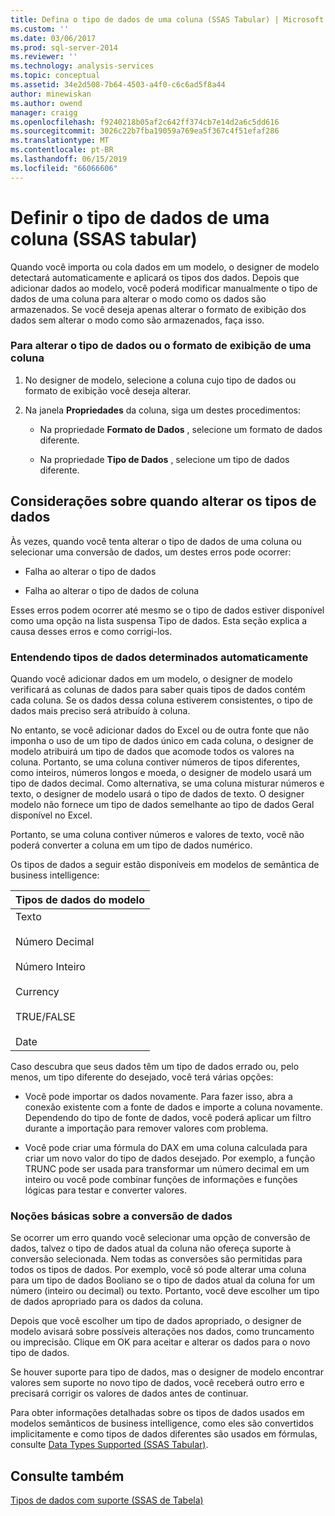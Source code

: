 ```yaml
---
title: Defina o tipo de dados de uma coluna (SSAS Tabular) | Microsoft Docs
ms.custom: ''
ms.date: 03/06/2017
ms.prod: sql-server-2014
ms.reviewer: ''
ms.technology: analysis-services
ms.topic: conceptual
ms.assetid: 34e2d508-7b64-4503-a4f0-c6c6ad5f8a44
author: minewiskan
ms.author: owend
manager: craigg
ms.openlocfilehash: f9240218b05af2c642ff374cb7e14d2a6c5dd616
ms.sourcegitcommit: 3026c22b7fba19059a769ea5f367c4f51efaf286
ms.translationtype: MT
ms.contentlocale: pt-BR
ms.lasthandoff: 06/15/2019
ms.locfileid: "66066606"
---
```

# <a name="set-the-data-type-of-a-column-ssas-tabular"></a>Definir o tipo de dados de uma coluna (SSAS tabular)
  Quando você importa ou cola dados em um modelo, o designer de modelo detectará automaticamente e aplicará os tipos dos dados. Depois que adicionar dados ao modelo, você poderá modificar manualmente o tipo de dados de uma coluna para alterar o modo como os dados são armazenados. Se você deseja apenas alterar o formato de exibição dos dados sem alterar o modo como são armazenados, faça isso.  
  
### <a name="to-change-the-data-type-or-display-format-for-a-column"></a>Para alterar o tipo de dados ou o formato de exibição de uma coluna  
  
1.  No designer de modelo, selecione a coluna cujo tipo de dados ou formato de exibição você deseja alterar.  
  
2.  Na janela **Propriedades** da coluna, siga um destes procedimentos:  
  
    -   Na propriedade **Formato de Dados** , selecione um formato de dados diferente.  
  
    -   Na propriedade **Tipo de Dados** , selecione um tipo de dados diferente.  
  
## <a name="considerations-when-changing-data-types"></a>Considerações sobre quando alterar os tipos de dados  
 Às vezes, quando você tenta alterar o tipo de dados de uma coluna ou selecionar uma conversão de dados, um destes erros pode ocorrer:  
  
-   Falha ao alterar o tipo de dados  
  
-   Falha ao alterar o tipo de dados de coluna  
  
 Esses erros podem ocorrer até mesmo se o tipo de dados estiver disponível como uma opção na lista suspensa Tipo de dados. Esta seção explica a causa desses erros e como corrigi-los.  
  
### <a name="understanding-automatically-determined-data-types"></a>Entendendo tipos de dados determinados automaticamente  
 Quando você adicionar dados em um modelo, o designer de modelo verificará as colunas de dados para saber quais tipos de dados contém cada coluna. Se os dados dessa coluna estiverem consistentes, o tipo de dados mais preciso será atribuído à coluna.  
  
 No entanto, se você adicionar dados do Excel ou de outra fonte que não imponha o uso de um tipo de dados único em cada coluna, o designer de modelo atribuirá um tipo de dados que acomode todos os valores na coluna. Portanto, se uma coluna contiver números de tipos diferentes, como inteiros, números longos e moeda, o designer de modelo usará um tipo de dados decimal. Como alternativa, se uma coluna misturar números e texto, o designer de modelo usará o tipo de dados de texto. O designer modelo não fornece um tipo de dados semelhante ao tipo de dados Geral disponível no Excel.  
  
 Portanto, se uma coluna contiver números e valores de texto, você não poderá converter a coluna em um tipo de dados numérico.  
  
 Os tipos de dados a seguir estão disponíveis em modelos de semântica de business intelligence:  
  
|Tipos de dados do modelo|  
|----------------------|  
|Texto<br /><br /> Número Decimal<br /><br /> Número Inteiro<br /><br /> Currency<br /><br /> TRUE/FALSE<br /><br /> Date|  
  
 Caso descubra que seus dados têm um tipo de dados errado ou, pelo menos, um tipo diferente do desejado, você terá várias opções:  
  
-   Você pode importar os dados novamente. Para fazer isso, abra a conexão existente com a fonte de dados e importe a coluna novamente. Dependendo do tipo de fonte de dados, você poderá aplicar um filtro durante a importação para remover valores com problema.  
  
-   Você pode criar uma fórmula do DAX em uma coluna calculada para criar um novo valor do tipo de dados desejado. Por exemplo, a função TRUNC pode ser usada para transformar um número decimal em um inteiro ou você pode combinar funções de informações e funções lógicas para testar e converter valores.  
  
### <a name="understanding-data-conversion"></a>Noções básicas sobre a conversão de dados  
 Se ocorrer um erro quando você selecionar uma opção de conversão de dados, talvez o tipo de dados atual da coluna não ofereça suporte à conversão selecionada. Nem todas as conversões são permitidas para todos os tipos de dados. Por exemplo, você só pode alterar uma coluna para um tipo de dados Booliano se o tipo de dados atual da coluna for um número (inteiro ou decimal) ou texto. Portanto, você deve escolher um tipo de dados apropriado para os dados da coluna.  
  
 Depois que você escolher um tipo de dados apropriado, o designer de modelo avisará sobre possíveis alterações nos dados, como truncamento ou imprecisão. Clique em OK para aceitar e alterar os dados para o novo tipo de dados.  
  
 Se houver suporte para tipo de dados, mas o designer de modelo encontrar valores sem suporte no novo tipo de dados, você receberá outro erro e precisará corrigir os valores de dados antes de continuar.  
  
 Para obter informações detalhadas sobre os tipos de dados usados em modelos semânticos de business intelligence, como eles são convertidos implicitamente e como tipos de dados diferentes são usados em fórmulas, consulte [Data Types Supported &#40;SSAS Tabular&#41;](data-types-supported-ssas-tabular.md).  
  
## <a name="see-also"></a>Consulte também  
 [Tipos de dados com suporte &#40;SSAS de Tabela&#41;](data-types-supported-ssas-tabular.md)  
  
  
